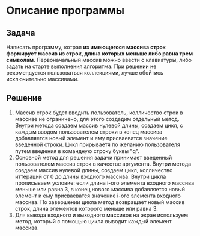 # Описание программы
## Задача
Написать программу, котрая **из имеющегося массива строк формирует массив из строк, длина которых меньше либо равна трем символам**. Первоначальный массив можно ввести с клавиатуры, либо задать на старте выполнения алгоритма. При решении не рекомендуется пользоваться коллекциями, лучше обойтись исключительно массивами.
## Решение
1. Массив строк будет вводить пользователь, колличество строк в массиве не ограничено, для этого создадим отдельный метод. Внутри метода создаем массив нулевой длины, создаем цикл, с каждым вводом пользователем строки в конец массива добавляется новый элемент и ему присваеватся значение введенной строки. Цикл прирываетя по желанию пользователя путем введения в командную строку буквы "q".
2. Основной метод для решения задачи принимает введенный пользователем массив строк в качестве аргумента. Внутри метода создаем массив нулевой длины, создаем цикл, колличество иттераций от 0 до длины входного массива. Внутри цикла прописываем условие: если длина i-ого элемента входного массива меньше или равна 3, в конец нового массива добавляется новый элемент и ему присваеватся значение i-ого элемента входного массива. По завершении цикла метод возвращает новый массив строк, длина элементов которого меньше или равна 3.
3. Для вывода входного и выходного массивов на экран используем метод, который с помощью цикла выводит каждый элемент массива.